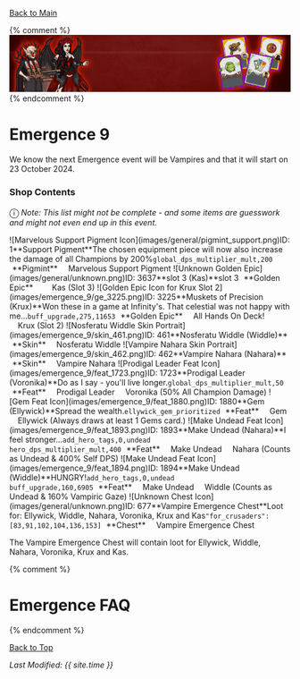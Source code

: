 [Back to Main](index.md)

{% comment %}
![Emergence 9 Banner](images/emergence_9/banner.png)
{% endcomment %}

# Emergence 9

We know the next Emergence event will be Vampires and that it will start on 23 October 2024.

### Shop Contents

<span style="font-size:1.2em;">ⓘ</span> *Note: This list might not be complete - and some items are guesswork and might not even end up in this event.*

<span class="emergenceShopTableRow">
    <span class="emergenceShopTableItem">
        <span class="emergenceShopTableIcon">
            <span class="tooltipHolder">![Marvelous Support Pigment Icon](images/general/pigmint_support.png)<span class="itemTooltipContents">ID: 1**Support Pigment**The chosen equipment piece will now also increase the damage of all Champions by 200%<code>global_dps_multiplier_mult,200</code></span></span>
        </span>
        <span class="emergenceShopTableTextColumn">
            <span style="margin-left:5px">**Pigmint**</span>
            <span style="margin-left:15px">Marvelous Support Pigment</span>
        </span>
    </span>
    <span class="emergenceShopTableItem">
        <span class="emergenceShopTableIcon">
            <span class="tooltipHolder">![Unknown Golden Epic](images/general/unknown.png)<span class="itemTooltipContents">ID: 3637**slot 3 (Kas)**slot 3</span></span>
        </span>
        <span class="emergenceShopTableTextColumn">
            <span style="margin-left:5px">**Golden Epic**</span>
            <span style="margin-left:15px"></span>
            <span style="margin-left:15px">Kas (Slot 3)</span>
        </span>
    </span>
    <span class="emergenceShopTableItem">
        <span class="emergenceShopTableIcon">
            <span class="tooltipHolder">![Golden Epic Icon for Krux Slot 2](images/emergence_9/ge_3225.png)<span class="itemTooltipContents">ID: 3225**Muskets of Precision (Krux)**Won these in a game at Infinity's. That celestial was not happy with me...<code>buff_upgrade,275,11653</code></span></span>
        </span>
        <span class="emergenceShopTableTextColumn">
            <span style="margin-left:5px">**Golden Epic**</span>
            <span style="margin-left:15px">All Hands On Deck!</span>
            <span style="margin-left:15px">Krux (Slot 2)</span>
        </span>
    </span>
    <span class="emergenceShopTableItem">
        <span class="emergenceShopTableIcon">
            <span class="tooltipHolder">![Nosferatu Widdle Skin Portrait](images/emergence_9/skin_461.png)<span class="itemTooltipContents">ID: 461**Nosferatu Widdle (Widdle)**</span></span>
        </span>
        <span class="emergenceShopTableTextColumn">
            <span style="margin-left:5px">**Skin**</span>
            <span style="margin-left:15px">Nosferatu Widdle</span>
        </span>
    </span>
    <span class="emergenceShopTableItem">
        <span class="emergenceShopTableIcon">
            <span class="tooltipHolder">![Vampire Nahara Skin Portrait](images/emergence_9/skin_462.png)<span class="itemTooltipContents">ID: 462**Vampire Nahara (Nahara)**</span></span>
        </span>
        <span class="emergenceShopTableTextColumn">
            <span style="margin-left:5px">**Skin**</span>
            <span style="margin-left:15px">Vampire Nahara</span>
        </span>
    </span>
    <span class="emergenceShopTableItem">
        <span class="emergenceShopTableIcon">
            <span class="emergenceShopFeatIcon4 tooltipHolder">![Prodigal Leader Feat Icon](images/emergence_9/feat_1723.png)<span class="featTooltipContents">ID: 1723**Prodigal Leader (Voronika)**Do as I say - you'll live longer.<code>global_dps_multiplier_mult,50</code></span></span>
        </span>
        <span class="emergenceShopTableTextColumn">
            <span style="margin-left:5px">**Feat**</span>
            <span style="margin-left:15px">Prodigal Leader</span>
            <span style="margin-left:15px">Voronika (50% All Champion Damage)</span>
        </span>
    </span>
    <span class="emergenceShopTableItem">
        <span class="emergenceShopTableIcon">
            <span class="emergenceShopFeatIcon4 tooltipHolder">![Gem Feat Icon](images/emergence_9/feat_1880.png)<span class="featTooltipContents">ID: 1880**Gem (Ellywick)**Spread the wealth.<code>ellywick_gem_prioritized</code></span></span>
        </span>
        <span class="emergenceShopTableTextColumn">
            <span style="margin-left:5px">**Feat**</span>
            <span style="margin-left:15px">Gem</span>
            <span style="margin-left:15px">Ellywick (Always draws at least 1 Gems card.)</span>
        </span>
    </span>
    <span class="emergenceShopTableItem">
        <span class="emergenceShopTableIcon">
            <span class="emergenceShopFeatIcon4 tooltipHolder">![Make Undead Feat Icon](images/emergence_9/feat_1893.png)<span class="featTooltipContents">ID: 1893**Make Undead (Nahara)**I feel stronger...<code>add_hero_tags,0,undead<br>hero_dps_multiplier_mult,400</code></span></span>
        </span>
        <span class="emergenceShopTableTextColumn">
            <span style="margin-left:5px">**Feat**</span>
            <span style="margin-left:15px">Make Undead</span>
            <span style="margin-left:15px">Nahara (Counts as Undead & 400% Self DPS)</span>
        </span>
    </span>
    <span class="emergenceShopTableItem">
        <span class="emergenceShopTableIcon">
            <span class="emergenceShopFeatIcon4 tooltipHolder">![Make Undead Feat Icon](images/emergence_9/feat_1894.png)<span class="featTooltipContents">ID: 1894**Make Undead (Widdle)**HUNGRY!<code>add_hero_tags,0,undead<br>buff_upgrade,160,6905</code></span></span>
        </span>
        <span class="emergenceShopTableTextColumn">
            <span style="margin-left:5px">**Feat**</span>
            <span style="margin-left:15px">Make Undead</span>
            <span style="margin-left:15px">Widdle (Counts as Undead & 160% Vampiric Gaze)</span>
        </span>
    </span>
    <span class="emergenceShopTableItem">
        <span class="emergenceShopTableIcon">
            <span class="tooltipHolder">![Unknown Chest Icon](images/general/unknown.png)<span class="itemTooltipContents">ID: 677**Vampire Emergence Chest**Loot for: Ellywick, Widdle, Nahara, Voronika, Krux and Kas<code>"for_crusaders":[83,91,102,104,136,153]</code></span></span>
        </span>
        <span class="emergenceShopTableTextColumn">
            <span style="margin-left:5px">**Chest**</span>
            <span style="margin-left:15px">Vampire Emergence Chest</span>
        </span>
    </span>
</span>

The Vampire Emergence Chest will contain loot for Ellywick, Widdle, Nahara, Voronika, Krux and Kas.

{% comment %}
# Emergence FAQ


{% endcomment %}

[Back to Top](#top)

*Last Modified: {{ site.time }}*